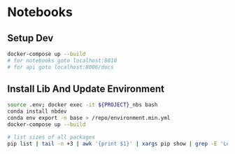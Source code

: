 # Notebooks

## Setup Dev

```bash
docker-compose up --build
# for notebooks goto localhost:8010
# for api goto localhost:8006/docs
```

## Install Lib And Update Environment

```bash
source .env; docker exec -it ${PROJECT}_nbs bash
conda install nbdev
conda env export -n base > /repo/environment.min.yml
docker-compose up --build
```

```bash
# list sizes of all packages
pip list | tail -n +3 | awk '{print $1}' | xargs pip show | grep -E 'Location:|Name:' | cut -d ' ' -f 2 | paste -d ' ' - - | awk '{print $2 "/" tolower($1)}' | xargs du -sh 2> /dev/null | sort -hr
```
